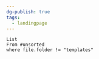 ```yaml
---
dg-publish: true
tags:
  - landingpage
---
```

```dataview
List
From #unsorted 
where file.folder != "templates"
```
